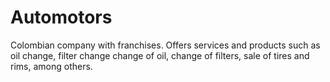 # Automotors
Colombian company with franchises. Offers services and products such as oil change, filter change change of oil, change of filters, sale of tires and rims, among others.
